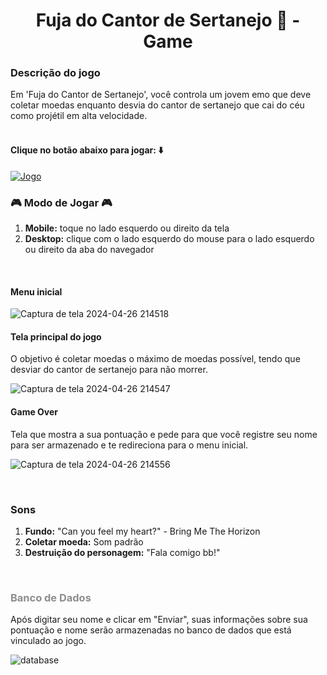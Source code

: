 <h1 style="text-align: center;"><b> Fuja do Cantor de Sertanejo 🏃 - Game </b></h1>

<h3><b>Descrição do jogo</b></h3>


Em 'Fuja do Cantor de Sertanejo', você controla um jovem emo que deve coletar moedas enquanto desvia do cantor de sertanejo que cai do céu como projétil em alta velocidade.
<br><br>

<h4>Clique no botão abaixo para jogar: ⬇️</h4>

[![Jogo](https://img.shields.io/website?label=Fuja-do-Cantor-de-Sertanejo&style=for-the-badge&url=https://spacewarsed.netlify.app/)](https://662c4581769e9059affd4c0b--graceful-jalebi-6b4a0d.netlify.app/)




<h3><b>🎮 Modo de Jogar 🎮</b></h3> 

<ol>
  <li><b>Mobile:</b> toque no lado esquerdo ou direito da tela </li>
  <li><b>Desktop:</b> clique com o lado esquerdo do mouse para o lado esquerdo ou direito da aba do navegador</li>
</ol>

<br>

<h4>Menu inicial</h4>

![Captura de tela 2024-04-26 214518](https://github.com/amandabarboza/Game-Fuja-do-Cantor-de-Sertanejo/assets/71797931/49b696f8-c3c5-4680-bb49-341ae7149592)
<br>

<h4>Tela principal do jogo</h4>
<p> O objetivo é coletar moedas o máximo de moedas possível, tendo que desviar do cantor de sertanejo para não morrer. </p>

![Captura de tela 2024-04-26 214547](https://github.com/amandabarboza/Game-Fuja-do-Cantor-de-Sertanejo/assets/71797931/547b69ab-911d-4f6a-8ee2-38fed6a0b37b)


<h4>Game Over</h4> <p>Tela que mostra a sua pontuação e pede para que você registre seu nome para ser armazenado e te redireciona para o menu inicial.</p>

![Captura de tela 2024-04-26 214556](https://github.com/amandabarboza/Game-Fuja-do-Cantor-de-Sertanejo/assets/71797931/6ad734bd-8ee7-428a-b255-71a3593d9fdf)

<br>
<h3> Sons</h3>
<ol>
  <li><b>Fundo:</b> "Can you feel my heart?" - Bring Me The Horizon </li>
  <li><b>Coletar moeda:</b> Som padrão </li>
  <li><b>Destruição do personagem:</b> "Fala comigo bb!" </li>
</ol>

<br>
<h3 style="color: rgb(141, 141, 141);"> Banco de Dados </h3> 
<p>Após digitar seu nome e clicar em "Enviar", suas informações sobre sua pontuação e nome serão armazenadas no banco de dados que está vinculado ao jogo. </p>

![database](https://github.com/amandabarboza/Game-Fuja-do-Cantor-de-Sertanejo/assets/71797931/b8540dae-579b-4b12-ba52-6ffdf2e1e041)
